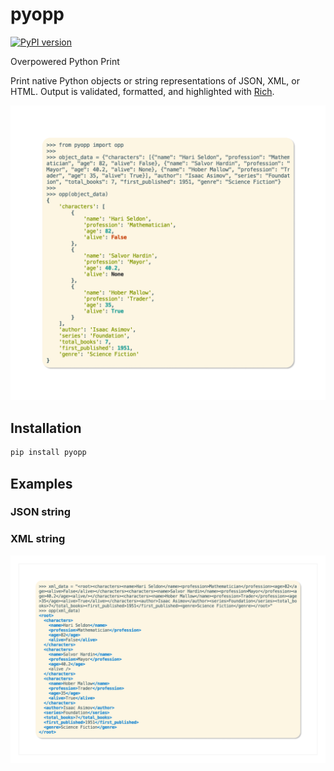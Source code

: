 # pyopp

[![PyPI version](https://badge.fury.io/py/pyopp.svg)](https://pypi.org/project/pyopp/)

Overpowered Python Print

Print native Python objects or string representations of JSON, XML, or HTML. Output is
validated, formatted, and highlighted with [Rich](https://github.com/Textualize/rich).

![Object Example](https://github.com/waydegg/pyopp/raw/master/images/object.png)

## Installation

```bash
pip install pyopp
```

## Examples

### JSON string

### XML string

![XML Example](https://github.com/waydegg/pyopp/raw/master/images/xml_object.png)
